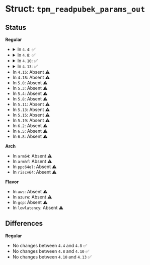 # Struct: <code>tpm_readpubek_params_out</code>

## Status
<b>Regular</b>
<ul>
<li>
<details>
<summary>In <code>4.4</code>: ✅</summary>

```c
struct tpm_readpubek_params_out {
    u8 algorithm[4];
    u8 encscheme[2];
    u8 sigscheme[2];
    __be32 paramsize;
    u8 parameters[12];
    __be32 keysize;
    u8 modulus[256];
    u8 checksum[20];
};
```
</details>
</li>
<li>
<details>
<summary>In <code>4.8</code>: ✅</summary>

```c
struct tpm_readpubek_params_out {
    u8 algorithm[4];
    u8 encscheme[2];
    u8 sigscheme[2];
    __be32 paramsize;
    u8 parameters[12];
    __be32 keysize;
    u8 modulus[256];
    u8 checksum[20];
};
```
</details>
</li>
<li>
<details>
<summary>In <code>4.10</code>: ✅</summary>

```c
struct tpm_readpubek_params_out {
    u8 algorithm[4];
    u8 encscheme[2];
    u8 sigscheme[2];
    __be32 paramsize;
    u8 parameters[12];
    __be32 keysize;
    u8 modulus[256];
    u8 checksum[20];
};
```
</details>
</li>
<li>
<details>
<summary>In <code>4.13</code>: ✅</summary>

```c
struct tpm_readpubek_params_out {
    u8 algorithm[4];
    u8 encscheme[2];
    u8 sigscheme[2];
    __be32 paramsize;
    u8 parameters[12];
    __be32 keysize;
    u8 modulus[256];
    u8 checksum[20];
};
```
</details>
</li>
<li>
In <code>4.15</code>: Absent ⚠️
</li>
<li>
In <code>4.18</code>: Absent ⚠️
</li>
<li>
In <code>5.0</code>: Absent ⚠️
</li>
<li>
In <code>5.3</code>: Absent ⚠️
</li>
<li>
In <code>5.4</code>: Absent ⚠️
</li>
<li>
In <code>5.8</code>: Absent ⚠️
</li>
<li>
In <code>5.11</code>: Absent ⚠️
</li>
<li>
In <code>5.13</code>: Absent ⚠️
</li>
<li>
In <code>5.15</code>: Absent ⚠️
</li>
<li>
In <code>5.19</code>: Absent ⚠️
</li>
<li>
In <code>6.2</code>: Absent ⚠️
</li>
<li>
In <code>6.5</code>: Absent ⚠️
</li>
<li>
In <code>6.8</code>: Absent ⚠️
</li>
</ul>
<b>Arch</b>
<ul>
<li>
In <code>arm64</code>: Absent ⚠️
</li>
<li>
In <code>armhf</code>: Absent ⚠️
</li>
<li>
In <code>ppc64el</code>: Absent ⚠️
</li>
<li>
In <code>riscv64</code>: Absent ⚠️
</li>
</ul>
<b>Flavor</b>
<ul>
<li>
In <code>aws</code>: Absent ⚠️
</li>
<li>
In <code>azure</code>: Absent ⚠️
</li>
<li>
In <code>gcp</code>: Absent ⚠️
</li>
<li>
In <code>lowlatency</code>: Absent ⚠️
</li>
</ul>

## Differences
<b>Regular</b>
<ul>
<li>
No changes between <code>4.4</code> and <code>4.8</code> ✅
</li>
<li>
No changes between <code>4.8</code> and <code>4.10</code> ✅
</li>
<li>
No changes between <code>4.10</code> and <code>4.13</code> ✅
</li>
</ul>
